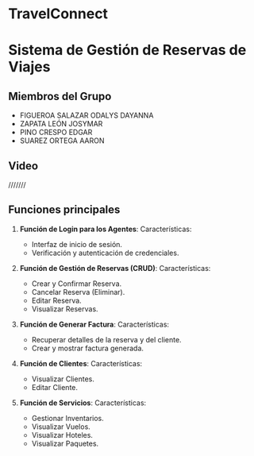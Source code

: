 # TravelConnect


# Sistema de Gestión de Reservas de Viajes

## Miembros del Grupo

- FIGUEROA SALAZAR ODALYS DAYANNA 
- ZAPATA LEÓN JOSYMAR
- PINO CRESPO EDGAR
- SUAREZ ORTEGA AARON

## Video 
///////

## Funciones principales

1. **Función de Login para los Agentes**: Características:
   - Interfaz de inicio de sesión.
   - Verificación y autenticación de credenciales.

2. **Función de Gestión de Reservas (CRUD)**: Características:
   - Crear y Confirmar Reserva.
   - Cancelar Reserva (Eliminar).
   - Editar Reserva.
   - Visualizar Reservas.

3. **Función de Generar Factura**:  Características:
   - Recuperar detalles de la reserva y del cliente.
   - Crear y mostrar factura generada.

4. **Función de Clientes**:  Características:
   - Visualizar Clientes.
   - Editar Cliente.

5. **Función de Servicios**:  Características:
   - Gestionar Inventarios.
   - Visualizar Vuelos.
   - Visualizar Hoteles.
   - Visualizar Paquetes.


